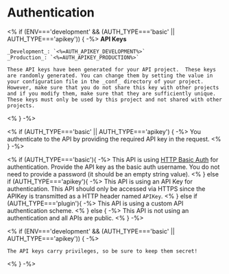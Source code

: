 # Authentication

<% if (ENV==='development' && (AUTH_TYPE==='basic' || AUTH_TYPE==='apikey')) { -%>
	**API Keys**

	_Development_: `<%=AUTH_APIKEY_DEVELOPMENT%>`
	_Production_: `<%=AUTH_APIKEY_PRODUCTION%>`

	These API keys have been generated for your API project.  These keys are randomly generated. You can change them by setting the value in your configuration file in the _conf_ directory of your project. However, make sure that you do not share this key with other projects and if you modify them, make sure that they are sufficiently unique. These keys must only be used by this project and not shared with other projects.
<% } -%>

<% if (AUTH_TYPE==='basic' || AUTH_TYPE==='apikey') { -%>
You authenticate to the API by providing the required API key in the request.
<% } -%>

<% if (AUTH_TYPE==='basic'){ -%>
This API is using [HTTP Basic Auth](http://en.wikipedia.org/wiki/Basic_access_authentication) for authentication. Provide the API key as the basic auth username. You do not need to provide a password (it should be an empty string value).
<% } else if (AUTH_TYPE==='apikey'){ -%>
This API is using an API Key for authentication.  This API should only be accessed via HTTPS since the APIKey is transmitted as a HTTP header named `APIKey`.
<% } else if (AUTH_TYPE==='plugin'){ -%>
This API is using a custom API authentication scheme.
<% } else { -%>
This API is not using an authentication and all APIs are public.
<% } -%>

<% if (ENV==='development' && (AUTH_TYPE==='basic' || AUTH_TYPE==='apikey')) { -%>
```warning
The API keys carry privileges, so be sure to keep them secret!
```
<% } -%>